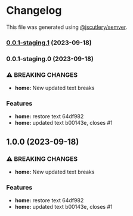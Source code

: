 # Changelog

This file was generated using [@jscutlery/semver](https://github.com/jscutlery/semver).

### [0.0.1-staging.1](///compare/commit-test-0.0.1-staging.0...commit-test-0.0.1-staging.1) (2023-09-18)

### 0.0.1-staging.0 (2023-09-18)


### ⚠ BREAKING CHANGES

* **home:** New updated text breaks

### Features

* **home:** restore text 64df982
* **home:** updated text b00143e, closes #1

## 1.0.0 (2023-09-18)


### ⚠ BREAKING CHANGES

* **home:** New updated text breaks

### Features

* **home:** restore text 64df982
* **home:** updated text b00143e, closes #1
